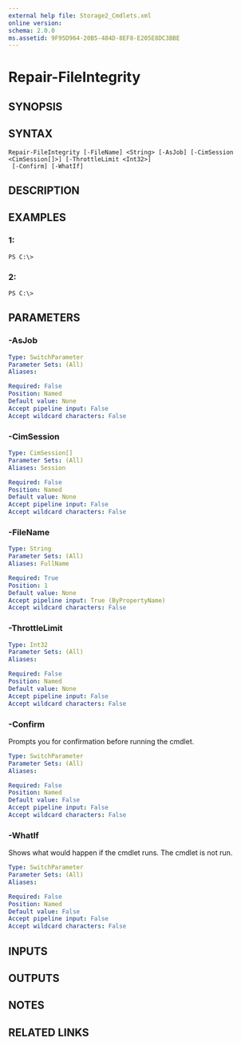```yaml
---
external help file: Storage2_Cmdlets.xml
online version: 
schema: 2.0.0
ms.assetid: 9F95D964-20B5-484D-8EF8-E205E8DC3BBE
---
```


# Repair-FileIntegrity

## SYNOPSIS

## SYNTAX

```
Repair-FileIntegrity [-FileName] <String> [-AsJob] [-CimSession <CimSession[]>] [-ThrottleLimit <Int32>]
 [-Confirm] [-WhatIf]
```

## DESCRIPTION

## EXAMPLES

### 1:
```
PS C:\>
```

### 2:
```
PS C:\>
```

## PARAMETERS

### -AsJob


```yaml
Type: SwitchParameter
Parameter Sets: (All)
Aliases: 

Required: False
Position: Named
Default value: None
Accept pipeline input: False
Accept wildcard characters: False
```

### -CimSession


```yaml
Type: CimSession[]
Parameter Sets: (All)
Aliases: Session

Required: False
Position: Named
Default value: None
Accept pipeline input: False
Accept wildcard characters: False
```

### -FileName


```yaml
Type: String
Parameter Sets: (All)
Aliases: FullName

Required: True
Position: 1
Default value: None
Accept pipeline input: True (ByPropertyName)
Accept wildcard characters: False
```

### -ThrottleLimit


```yaml
Type: Int32
Parameter Sets: (All)
Aliases: 

Required: False
Position: Named
Default value: None
Accept pipeline input: False
Accept wildcard characters: False
```

### -Confirm
Prompts you for confirmation before running the cmdlet.

```yaml
Type: SwitchParameter
Parameter Sets: (All)
Aliases: 

Required: False
Position: Named
Default value: False
Accept pipeline input: False
Accept wildcard characters: False
```

### -WhatIf
Shows what would happen if the cmdlet runs.
The cmdlet is not run.

```yaml
Type: SwitchParameter
Parameter Sets: (All)
Aliases: 

Required: False
Position: Named
Default value: False
Accept pipeline input: False
Accept wildcard characters: False
```

## INPUTS

## OUTPUTS

## NOTES

## RELATED LINKS


